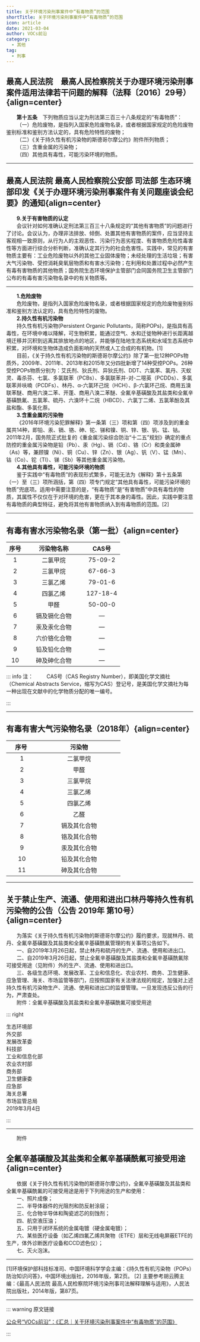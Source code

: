 ```yaml
---
title: 关于环境污染刑事案件中“有毒物质”的范围
shortTitle: 关于环境污染刑事案件中“有毒物质”的范围
icon: article
date: 2021-03-04
author: VOCs前沿
category:
  - 其他
tag:
  - 刑事
---
```


## 最高人民法院&emsp;最高人民检察院关于办理环境污染刑事案件适用法律若干问题的解释（法释〔2016〕29号）{align=center}

<p>&emsp;&emsp;<b>第十五条</b>&emsp;下列物质应当认定为刑法第三百三十八条规定的“有毒物质”：<br>
&emsp;&emsp;（一）危险废物，是指列入国家危险废物名录，或者根据国家规定的危险废物鉴别标准和鉴别方法认定的，具有危险特性的废物；<br>
&emsp;&emsp;（二）《关于持久性有机污染物的斯德哥尔摩公约》附件所列物质；<br>
&emsp;&emsp;（三）含重金属的污染物；<br>
&emsp;&emsp;（四）其他具有毒性，可能污染环境的物质。</p>

---

## 最高人民法院 最高人民检察院公安部 司法部 生态环境部印发《关于办理环境污染刑事案件有关问题座谈会纪要》的通知{align=center}

<p>&emsp;&emsp;<b>9.关于有害物质的认定</b><br>
&emsp;&emsp;会议针对如何准确认定刑法第三百三十八条规定的“其他有害物质”的问题进行了讨论。会议认为，办理非法排放、倾倒、处置其他有害物质的案件，应当坚持主客观相一致原则，从行为人的主观恶性、污染行为恶劣程度、有害物质危险性毒害性等方面进行综合分析判断，准确认定其行为的社会危害性。实践中，常见的有害物质主要有：工业危险废物以外的其他工业固体废物；未经处理的生活垃圾；有害大气污染物、受控消耗臭氧层物质和有害水污染物；在利用和处置过程中必然产生有毒有害物质的其他物质；国务院生态环境保护主管部门会同国务院卫生主管部门公布的有毒有害污染物名录中的有关物质等。</p>

---

<p>&emsp;&emsp;<b>1.危险废物</b><br>
&emsp;&emsp;危险废物，是指列入国家危险废物名录，或者根据国家规定的危险废物鉴别标准和鉴别方法认定的，具有危险特性的废物。<br>
&emsp;&emsp;<b>2.持久性有机污染物</b><br>
&emsp;&emsp;持久性有机污染物(Persistent Organic Pollutants，简称POPs)，是指具有高毒性，在环境中难以降解，可生物积累，能通过空气、水和迁徙物种进行长距离越境迁移并沉积到远离其排放地点的地区，并能够在陆地生态系统和水域生态系统中积累，对环境和生物体造成负面影响的天然或人工合成的有机物。[1]<br>
&emsp;&emsp;目前，《关于持久性有机污染物的斯德哥尔摩公约》除了第一批12种POPs物质外，2009年、2011年、2013年和2015年又分四批新增了14种受控POPs。26种受控POPs物质分别为：艾氏剂、狄氏剂、异狄氏剂、DDT、六氯苯、氯丹、灭蚁灵、毒杀芬、七氯、多氯联苯（PCBs）、多氯联苯并-对-二噁英（PCDDs）、多氯联苯并呋喃（PCDFs）、林丹、α-六氯环己烷（HCH）、β-六氯环己烷、商用五溴联苯醚、商用六溴二苯、开蓬、商用八溴二苯醚、全氟辛基磺酸及其盐类和全氟辛基磺酰氟、五氯苯、硫丹、六溴环十二烷（HBCD）、六氯丁二烯、五氯苯酚及其盐和酯、多氯化萘。<br>
&emsp;&emsp;<b>3.含重金属的污染物</b><br>
&emsp;&emsp;《2016年环境污染犯罪解释》第一条第（三）项和第（四）项涉及到的重金属共14种，即铅、汞、镉、铬、砷、铊、锑和镍、铜、锌、银、钒、锰、钴。2011年2月，国务院正式批复的《重金属污染综合防治“十二五”规划》确定的重点防控的重金属污染物是铅（Pb）、汞（Hg）、镉（Cd）、铬（Cr）和类金属砷（As）等，兼顾镍（Ni）、铜（Cu）、锌（Zn）、银（Ag）、钒（V）、锰（Mn）、钴（Co）、铊（Tl）、锑（Sb）等其他重金属污染物。<br>
&emsp;&emsp;<b>4.其他具有毒性，可能污染环境的物质</b><br>
&emsp;&emsp;鉴于实践中“有毒物质”的表现形式繁多，可能无法为《解释》第十五条第（一）至（三）项所涵括，第（四）项专门规定“其他具有毒性，可能污染环境的物质”兜底项。适用中需要注意的是，“有毒物质”是“有害物质”中具有毒性的物质，其属性不仅仅在于对环境的危害，更在于其本身的毒性。因此，实践中要注意有毒物质的典型特征，避免将其他有害物质纳入到有毒物质的范围。[2]</p>

---

## 有毒有害水污染物名录（第一批）{align=center}

| 序号 | &emsp;&emsp;污染物名称&emsp;&emsp; | &emsp;CAS号&emsp; |
| :--: | :--------------------------------: | :---------------: |
| 1 | 二氯甲烷 | 75-09-2 |
| 2 | 三氯甲烷 | 67-66-3 |
| 3 | 三氯乙烯 | 79-01-6 |
| 4 | 四氯乙烯 | 127-18-4 |
| 5 | 甲醛 | 50-00-0 |
| 6 | 镉及镉化合物 | — |
| 7 | 汞及汞化合物 | — |
| 8 | 六价铬化合物 | — |
| 9 | 铅及铅化合物 | — |
| 10 | 砷及砷化合物 | — |

::: info 注： 
　　
CAS号（CAS Registry Number），即美国化学文摘社（Chemical Abstracts Service，缩写为CAS）登记号，是美国化学文摘社为每一种出现在文献中的化学物质分配的唯一编号。

:::

---

## 有毒有害大气污染物名录（2018年）{align=center}

|  &emsp;序号 &emsp; | &emsp;&emsp;&emsp;&emsp;&emsp;污染物&emsp;&emsp;&emsp;&emsp;&emsp; |
| :----------------: | :----------------------------------------------------------------: |
| 1 | 二氯甲烷 |
| 2 | 甲醛 |
| 3 | 三氯甲烷 |
| 4 | 三氯乙烯 |
| 5 | 四氯乙烯 |
| 6 | 乙醛 |
| 7 | 镉及其化合物 |
| 8 | 铬及其化合物 |
| 9 | 汞及其化合物 |
| 10 | 铅及其化合物 |
| 11 | 砷及其化合物 |

---

## 关于禁止生产、流通、使用和进出口林丹等持久性有机污染物的公告（公告 2019年 第10号）{align=center}

<p>&emsp;&emsp;为落实《关于持久性有机污染物的斯德哥尔摩公约》履约要求，现就林丹、硫丹、全氟辛基磺酸及其盐类和全氟辛基磺酰氟管理的有关事项公告如下。<br>
&emsp;&emsp;一、自2019年3月26日起，禁止林丹和硫丹的生产、流通、使用和进出口。<br>
&emsp;&emsp;二、自2019年3月26日起，禁止全氟辛基磺酸及其盐类和全氟辛基磺酰氟除可接受用途（见附件）外的生产、流通、使用和进出口。<br>
&emsp;&emsp;三、各级生态环境、发展改革、工业和信息化、农业农村、商务、卫生健康、应急管理、海关、市场监管等部门，应按照国家有关法律法规的规定，加强对上述持久性有机污染物生产、流通、使用和进出口的监督管理。一旦发现违反公告的行为，严肃查处。<br>
&emsp;&emsp;附件：全氟辛基磺酸及其盐类和全氟辛基磺酰氟可接受用途</p>

::: right

<p>生态环境部<br>
外交部<br>
发展改革委<br>
科技部<br>
工业和信息化部<br>
农业农村部<br>
商务部<br>
卫生健康委<br>
应急部<br>
海关总署<br>
市场监管总局<br>
2019年3月4日</p>

:::

---

&emsp;&emsp;附件

## 全氟辛基磺酸及其盐类和全氟辛基磺酰氟可接受用途{align=center}

<p>&emsp;&emsp;依据《关于持久性有机污染物的斯德哥尔摩公约》，全氟辛基磺酸及其盐类和全氟辛基磺酰氟的可接受用途是用于下列用途的生产和使用：<br>
&emsp;&emsp;一、照片成像；<br>
&emsp;&emsp;二、半导体器件的光阻剂和防反射涂层；<br>
&emsp;&emsp;三、化合物半导体和陶瓷滤芯的刻蚀剂；<br>
&emsp;&emsp;四、航空液压油；<br>
&emsp;&emsp;五、只用于闭环系统的金属电镀（硬金属电镀）；<br>
&emsp;&emsp;六、某些医疗设备（如乙烯四氟乙烯共聚物（ETFE）层和无线电屏蔽ETFE的生产，体外诊断医疗设备和CCD滤色仪）；<br>
&emsp;&emsp;七、灭火泡沫。</p>

---

[1]环境保护部科技标准司、中国环境科学学会主编：《持久性有机污染物（POPs）防治知识问答》，中国环境出版社，2016年版，第2页。
[2] 主要参考胡云腾主编：《最高人民法院 最高人民检察院环境污染刑事司法解释理解与适用》，人民法院出版社，2014年版，第87页。

---

::: warning 原文链接

[公众号“VOCs前沿”：《汇总｜关于环境污染刑事案件中“有毒物质”的范围》](https://mp.weixin.qq.com/s?__biz=MzAwODUxMjY0OQ==&mid=2650758026&idx=1&sn=a5006ba66acca3059f2185400fe05b56&chksm=83664e6cb411c77a91caf0ee260a0dd2f0bead09cd486281ac543493cade95aaabe36b650976&mpshare=1&scene=1&srcid=0304HTZBvKngBVpXA0iRK3pZ&sharer_sharetime=1614856827470&sharer_shareid=89f685dde9a972b6d5bea40fdd86155b&version=4.0.0.6007&platform=win#rd)

:::